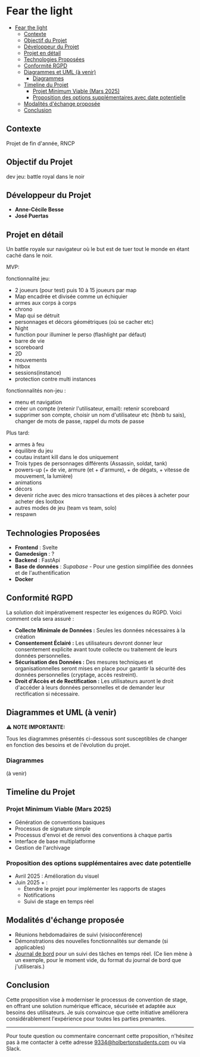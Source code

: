 # Fear the light

- [Fear the light](#fear-the-light)
  - [Contexte](#contexte)
  - [Objectif du Projet](#objectif-du-projet)
  - [Développeur du Projet](#développeur-du-projet)
  - [Projet en détail](#projet-en-détail)
  - [Technologies Proposées](#technologies-proposées)
  - [Conformité RGPD](#conformité-rgpd)
  - [Diagrammes et UML (à venir)](#diagrammes-et-uml-à-venir)
    - [Diagrammes](#diagrammes)
  - [Timeline du Projet](#timeline-du-projet)
    - [Projet Minimum Viable (Mars 2025)](#projet-minimum-viable-mars-2025)
    - [Proposition des options supplémentaires avec date potentielle](#proposition-des-options-supplémentaires-avec-date-potentielle)
  - [Modalités d'échange proposée](#modalités-déchange-proposée)
  - [Conclusion](#conclusion)


## Contexte
Projet de fin d'année, RNCP

## Objectif du Projet
dev jeu:
battle royal dans le noir

## Développeur du Projet
- **Anne-Cécile Besse**
- **José Puertas**

## Projet en détail

Un battle royale sur navigateur où le but est de tuer tout le monde en étant caché dans le noir.


MVP:

fonctionnalité jeu:

- 2 joueurs (pour test) puis 10 à 15 joueurs par map
- Map encadrée et divisée comme un échiquier
- armes aux corps à corps
- chrono
- Map qui se détruit
- personnages et décors géométriques (où se cacher etc)
- Night
- function pour illuminer le perso (flashlight par défaut)
- barre de vie
- scoreboard
- 2D
- mouvements
- hitbox
- sessions(instance)
- protection contre multi instances

fonctionnalités non-jeu :

- menu et navigation
- créer un compte (retenir l'utilisateur, email): retenir scoreboard
- supprimer son compte, choisir un nom d'utilisateur etc (hbnb tu sais), changer de mots de passe, rappel du mots de passe

Plus tard:
- armes à feu
- équilibre du jeu
- coutau instant kill dans le dos uniquement
- Trois types de personnages différents (Assassin, soldat, tank)
- powers-up (+ de vie, armure (et + d'armure), + de dégats, + vitesse de mouvement, la lumière)
- animations
- décors
- devenir riche avec des micro transactions et des pièces à acheter pour acheter des lootbox
- autres modes de jeu (team vs team, solo)
- respawn

## Technologies Proposées
- **Frontend** : Svelte
- **Gamedesign** : ?
- **Backend** : FastApi
- **Base de données** : *Supabase* - Pour une gestion simplifiée des données et de l'authentification
- **Docker**

## Conformité RGPD

La solution doit impérativement respecter les exigences du RGPD. Voici comment cela sera assuré :

- **Collecte Minimale de Données :** Seules les données nécessaires à la création
- **Consentement Éclairé :** Les utilisateurs devront donner leur consentement explicite avant toute collecte ou traitement de leurs données personnelles.
- **Sécurisation des Données :** Des mesures techniques et organisationnelles seront mises en place pour garantir la sécurité des données personnelles (cryptage, accès restreint).
- **Droit d'Accès et de Rectification :** Les utilisateurs auront le droit d'accéder à leurs données personnelles et de demander leur rectification si nécessaire.

## Diagrammes et UML (à venir)

:warning: **NOTE IMPORTANTE:**

Tous les diagrammes présentés ci-dessous sont susceptibles de changer en fonction des besoins et de l'évolution du projet. 

### Diagrammes

(à venir)



## Timeline du Projet

### Projet Minimum Viable (Mars 2025)
- Génération de conventions basiques
- Processus de signature simple
- Processus d'envoi et de renvoi des conventions à chaque partis
- Interface de base multiplatforme
- Gestion de l'archivage

### Proposition des options supplémentaires avec date potentielle
- Avril 2025 : Amélioration du visuel
- Juin 2025 + : 
  - Étendre le projet pour implémenter les rapports de stages
  - Notifications
  - Suivi de stage en temps réel

## Modalités d'échange proposée
- Réunions hebdomadaires de suivi (visioconférence)
- Démonstrations des nouvelles fonctionnalités sur demande (si applicables)
- [Journal de bord](journal_de_bord.md) pour un suivi des tâches en temps réel.
    (Ce lien mène à un exemple, pour le moment vide, du format du journal de bord que j'utiliserais.)

## Conclusion
Cette proposition vise à moderniser le processus de convention de stage, en offrant une solution numérique efficace, sécurisée et adaptée aux besoins des utilisateurs. Je suis convaincue que cette initiative améliorera considérablement l'expérience pour toutes les parties prenantes.

---

Pour toute question ou commentaire concernant cette proposition, n'hésitez pas à me contacter à cette adresse 9334@holbertonstudents.com ou via Slack.